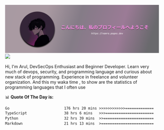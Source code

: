 ![banner](.github/profile-markdown.png)
<img src="https://user-images.githubusercontent.com/73097560/115834477-dbab4500-a447-11eb-908a-139a6edaec5c.gif"></p>

Hi, I'm Arul, DevSecOps Enthusiast and Beginner Developer. Learn very much of devops, security, and programming language and curious about new stack of programming. Experience in freelance and volunteer organization. And this my waka time , to show are the statistics of programming languages that I often use

📊 **Quote Of The Day is:**
<!--START_SECTION:waka-->

```txt
Go                         176 hrs 20 mins >>>>>>>>>>>>=============   46.57 %
TypeScript                 38 hrs 6 mins   >>>======================   10.06 %
Python                     32 hrs 39 mins  >>=======================   08.63 %
Markdown                   21 hrs 13 mins  >========================   05.60 %
```

<!--END_SECTION:waka-->
